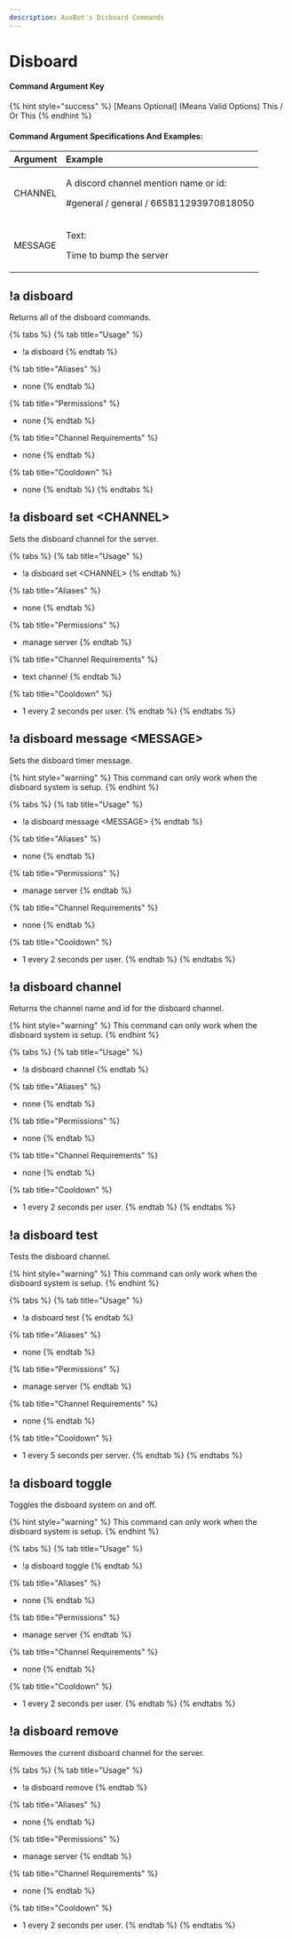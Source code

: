 ```yaml
---
description: AuxBot's Disboard Commands
---
```


# Disboard

#### Command Argument Key

{% hint style="success" %}
\[Means Optional\]  \(Means Valid Options\) This / Or This
{% endhint %}

#### Command Argument Specifications And Examples:

<table>
  <thead>
    <tr>
      <th style="text-align:left">Argument</th>
      <th style="text-align:left">Example</th>
    </tr>
  </thead>
  <tbody>
    <tr>
      <td style="text-align:left">CHANNEL</td>
      <td style="text-align:left">
        <p>A discord channel mention name or id:</p>
        <p>#general / general / 665811293970818050</p>
      </td>
    </tr>
    <tr>
      <td style="text-align:left">MESSAGE</td>
      <td style="text-align:left">
        <p>Text:</p>
        <p>Time to bump the server</p>
      </td>
    </tr>
  </tbody>
</table>

## !a disboard

Returns all of the disboard commands.

{% tabs %}
{% tab title="Usage" %}
* !a disboard
{% endtab %}

{% tab title="Aliases" %}
* none
{% endtab %}

{% tab title="Permissions" %}
* none
{% endtab %}

{% tab title="Channel Requirements" %}
* none
{% endtab %}

{% tab title="Cooldown" %}
* none
{% endtab %}
{% endtabs %}

## !a disboard set &lt;CHANNEL&gt;

Sets the disboard channel for the server.

{% tabs %}
{% tab title="Usage" %}
* !a disboard set &lt;CHANNEL&gt;
{% endtab %}

{% tab title="Aliases" %}
* none
{% endtab %}

{% tab title="Permissions" %}
* manage server
{% endtab %}

{% tab title="Channel Requirements" %}
* text channel
{% endtab %}

{% tab title="Cooldown" %}
* 1 every 2 seconds per user.
{% endtab %}
{% endtabs %}

## !a disboard message &lt;MESSAGE&gt;

Sets the disboard timer message.

{% hint style="warning" %}
This command can only work when the disboard system is setup.
{% endhint %}

{% tabs %}
{% tab title="Usage" %}
* !a disboard message &lt;MESSAGE&gt;
{% endtab %}

{% tab title="Aliases" %}
* none
{% endtab %}

{% tab title="Permissions" %}
* manage server
{% endtab %}

{% tab title="Channel Requirements" %}
* none
{% endtab %}

{% tab title="Cooldown" %}
* 1 every 2 seconds per user.
{% endtab %}
{% endtabs %}

## !a disboard channel

Returns the channel name and id for the disboard channel.

{% hint style="warning" %}
This command can only work when the disboard system is setup.
{% endhint %}

{% tabs %}
{% tab title="Usage" %}
* !a disboard channel
{% endtab %}

{% tab title="Aliases" %}
* none
{% endtab %}

{% tab title="Permissions" %}
* none
{% endtab %}

{% tab title="Channel Requirements" %}
* none
{% endtab %}

{% tab title="Cooldown" %}
* 1 every 2 seconds per user.
{% endtab %}
{% endtabs %}

## !a disboard test

Tests the disboard channel.

{% hint style="warning" %}
This command can only work when the disboard system is setup.
{% endhint %}

{% tabs %}
{% tab title="Usage" %}
* !a disboard test
{% endtab %}

{% tab title="Aliases" %}
* none
{% endtab %}

{% tab title="Permissions" %}
* manage server
{% endtab %}

{% tab title="Channel Requirements" %}
* none
{% endtab %}

{% tab title="Cooldown" %}
* 1 every 5 seconds per server.
{% endtab %}
{% endtabs %}

## !a disboard toggle

Toggles the disboard system on and off.

{% hint style="warning" %}
This command can only work when the disboard system is setup.
{% endhint %}

{% tabs %}
{% tab title="Usage" %}
* !a disboard toggle
{% endtab %}

{% tab title="Aliases" %}
* none
{% endtab %}

{% tab title="Permissions" %}
* manage server
{% endtab %}

{% tab title="Channel Requirements" %}
* none
{% endtab %}

{% tab title="Cooldown" %}
* 1 every 2 seconds per user.
{% endtab %}
{% endtabs %}

## !a disboard remove

Removes the current disboard channel for the server.

{% tabs %}
{% tab title="Usage" %}
* !a disboard remove
{% endtab %}

{% tab title="Aliases" %}
* none
{% endtab %}

{% tab title="Permissions" %}
* manage server
{% endtab %}

{% tab title="Channel Requirements" %}
* none
{% endtab %}

{% tab title="Cooldown" %}
* 1 every 2 seconds per user.
{% endtab %}
{% endtabs %}

